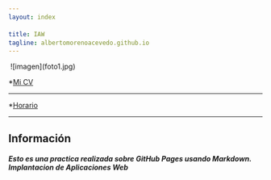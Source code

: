 ```yaml
---
layout: index

title: IAW
tagline: albertomorenoacevedo.github.io
---
```

<img>
![imagen](foto1.jpg) 
</img>

*[Mi CV](/about)
<hr/>

*[Horario](/horario)
<hr/>

   
## Información

##### Esto es una practica realizada sobre GitHub Pages usando Markdown. Implantacion de Aplicaciones Web


